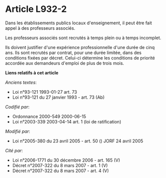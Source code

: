 # Article L932-2

Dans les établissements publics locaux d'enseignement, il peut être fait appel à des professeurs associés.

Les professeurs associés sont recrutés à temps plein ou à temps incomplet.

Ils doivent justifier d'une expérience professionnelle d'une durée de cinq ans. Ils sont recrutés par contrat, pour une durée
limitée, dans des conditions fixées par décret. Celui-ci détermine les conditions de priorité accordée aux demandeurs
d'emploi de plus de trois mois.

**Liens relatifs à cet article**

_Anciens textes_:

  - Loi n°93-121 1993-01-27 art. 73
  - Loi n°93-121 du 27 janvier 1993 - art. 73 (Ab)

_Codifié par_:

  - Ordonnance 2000-549 2000-06-15
  - Loi n°2003-339 2003-04-14 art. 1 (loi de ratification)

_Modifié par_:

  - Loi n°2005-380 du 23 avril 2005 - art. 50 () JORF 24 avril 2005

_Cité par_:

  - Loi n°2006-1771 du 30 décembre 2006 - art. 165 (V)
  - Décret n°2007-322 du 8 mars 2007 - art. 1 (V)
  - Décret n°2007-322 du 8 mars 2007 - art. 4 (V)
